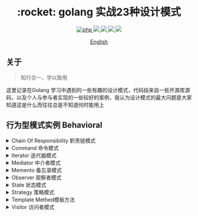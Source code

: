 <h1 align="center">:rocket: golang 实战23种设计模式 </h1>

<p align="center">
<a href="https://github.com/PuShaoWei/designPatterns-go#简易结构">
  <img src="https://img.shields.io/badge/php-done-brightgreen.svg" alt="php">
</a>
<a href="https://github.com/PuShaoWei/designPatterns-go">
    <img src="https://img.shields.io/github/issues-pr-raw/designPatterns-go/cdnjs.svg">
</a>
<a href="https://github.com/PuShaoWei/designPatterns-go">
    <img src="https://img.shields.io/codacy/grade/e27821fb6289410b8f58338c7e0bc686.svg">
</a>
<a href="https://github.com/PuShaoWei/designPatterns-go">
    <img src="https://img.shields.io/travis/rust-lang/rust.svg">
</a>
<a href="https://github.com/PuShaoWei/designPatterns-go">
    <img src="https://img.shields.io/github/license/mashape/apistatus.svg">
</a>
</p>
<p align="center"> <a href="./README-EN.md">English</a>　<p>

## 关于

>  知行合一，学以致用

这里记录在Golang 学习中遇到的一些有趣的设计模式，代码段来自一些开源库源码，以及个人与参与者实现的一些较好的案例，我认为设计模式的最大问题是大家知道这是什么而往往总是不知道何时能用上

## 行为型模式实例 Behavioral

<details>
    <summary> Chain Of Responsibility 职责链模式</summary>
    <li class="task-list-item">
        使多个对象都有机会处理请求，从而避免请求的发送者和接收者之间的耦合关系。将这些对象连成一条链，并沿着这条链传递该请求，直到有一个对象处理它为止
    </li>
    <li class="task-list-item">
        <input type="checkbox" class="task-list-item-checkbox" disabled="">
        <a href="/Gopher-upgrade/DesignPatternsGo/blob/master/Gopher-upgrade/DesignPatternsGo">StaticFactory</a>
    </li>
</details>
<details>
    <summary> Command 命令模式</summary>
    <li class="task-list-item">
        将一个请求封装为一个对象，从而使你可用不同的请求对客户进行参数化；对请求排队或者记录请求日志，以及支持可撤销的操作 Interpreter 解释器模式：给定一个语言，定义它的文法的一种表示，并定义一个解释器，这个解释器使用该表示来解释语言中的句子
    </li>
</details>
<details>
    <summary> Iterator 迭代器模式</summary>
    <li class="task-list-item">
        提供一种方法顺序访问一个聚合对象中的各个元素，而又不暴露该对象的内部表示
    </li>
</details>
<details>
    <summary> Mediator 中介者模式</summary>
    <li class="task-list-item">
        用一个中介对象来封装一系列的对象交互。中介这使各对象不需要显式地相互引用，从而使其耦合松散，而且可以独立地改变它们之间的交互。
    </li>
</details>
<details>
    <summary> Memento 备忘录模式</summary>
    <li class="task-list-item">
        在不破坏封装性的前提下，捕获一个对象的内部状态，并在该对象之外保存这个状态。这样以后就可以将该对象恢复到原先保存的状态
    </li>
</details>
<details>
    <summary> Observer 观察者模式</summary>
    <li class="task-list-item">
        定义了一种一对多的依赖关系，让多个观察者对象同时监听某一个主题对象。这个主题对象在状态发生改变时，会通知所有观察者对象，使它们能够自动更新自己。
    </li>
</details>
<details>
    <summary> State 状态模式</summary>
    <li class="task-list-item">
        当一个对象的内在状态改变时，允许改变其行为，这个对象看起来像是改变了其类
    </li>
</details>
<details>
    <summary> Strategy 策略模式</summary>
    <li class="task-list-item">
        它定义了算法家族，分别封装起来，让它们可以相互替换，此模式让算法的变化，不会影响到使用算法的客户。
    </li>
</details>
<details>
    <summary> Template Methed模板方法</summary>
    <li class="task-list-item">
        定义一个操作中的算法的骨架，而将一些具体步骤延迟到子类中。模板方法使得子类可以不改变一个算法的结构即可重定义该算法的某些特定步骤。
    </li>
</details>
<details>
    <summary> Visitor 访问者模式</summary>
    <li class="task-list-item">
        表示一个作用于某对象结构中的各元素的操作，它使你可以在不改变各元素的类的前提下定义作用于这些元素的新操作
    </li>
    <details>
    

## 创建型模式实例 Creational

- [ ] [AbstractFactory](/Gopher-upgrade/DesignPatternsGo/)
- [ ] [Builder](/Gopher-upgrade/DesignPatternsGo/)
- [ ] [FactoryMethod](/Gopher-upgrade/DesignPatternsGo/)
- [ ] [Multiton](/Gopher-upgrade/DesignPatternsGo/)
- [ ] [Pool](/Gopher-upgrade/DesignPatternsGo/)
- [ ] [Prototype](/Gopher-upgrade/DesignPatternsGo/)
- [ ] [SimpleFactory](/Gopher-upgrade/DesignPatternsGo/)
- [x] [Singleton](/Gopher-upgrade/DesignPatternsGo/blob/master/Package/Creational/Singleton/doubleLock/main.go)
- [ ] [StaticFactory](/Gopher-upgrade/DesignPatternsGo/)


##  结构型模式实例 tructural

- [ ] [Adapter](/Gopher-upgrade/DesignPatternsGo/)
- [ ] [Bridge](/Gopher-upgrade/DesignPatternsGo/)
- [ ] [Composite](/Gopher-upgrade/DesignPatternsGo/)
- [ ] [DataMapper](/Gopher-upgrade/DesignPatternsGo/)
- [ ] [Decorator](/Gopher-upgrade/DesignPatternsGo/)
- [ ] [DependencyInjection](/Gopher-upgrade/DesignPatternsGo/)
- [ ] [Facade](/Gopher-upgrade/DesignPatternsGo/)
- [ ] [FluentInterface](/Gopher-upgrade/DesignPatternsGo/)
- [ ] [Flyweight](/Gopher-upgrade/DesignPatternsGo/)
- [ ] [Proxy](/Gopher-upgrade/DesignPatternsGo/)
- [ ] [Registry](/Gopher-upgrade/DesignPatternsGo/)






## 设计原则

<details>
 <summary>开闭原则（Open Close Principle）</summary>
     <pre><code>
            开闭原则就是说对扩展开放，对修改关闭。在程序需要进行拓展的时候，不能去修改原有的代码，实现一个热插拔的效果。 所以一句话概括就是：为了使程序的扩展性好，易于维护和升级
     </code>
     </pre>
</details>
<details>
 <summary>里氏代换原则（Liskov Substitution Principle）</summary>
     <pre><code>
            里氏代换原则(Liskov Substitution Principle LSP)面向对象设计的基本原则之一。 里氏代换原则中说，任何 基类可以出现的地方，子类一定可以出现。 LSP是继承复用的基石，只有当衍生类可以替换掉基类，软件单位的功能不受 到影响时，基类才能真正被复用，而衍生类也能够在基类的基础上增加新的行为。里氏代换原则是对“开-闭”原则的补充。 实现“开-闭”原则的关键步骤就是抽象化。而基类与子类的继承关系就是抽象化的具体实现，所以里氏代换原则是对实现抽 象化的具体步骤的规范
     </code>
     </pre>
</details>
<details>
 <summary>依赖倒转原则（Dependence Inversion Principle）</summary>
     <pre><code>
          这个是开闭原则的基础，具体内容：真对接口编程，依赖于抽象而不依赖于具体。
     </code>
     </pre>
</details>
<details>
 <summary>接口隔离原则（Interface Segregation Principle）</summary>
     <pre><code>
        这个原则的意思是：使用多个隔离的接口，比使用单个接口要好。还是一个降低类之间的耦合度的意思，从这儿我们看出， 其实设计模式就是一个软件的设计思想，从大型软件架构出发，为了升级和维护方便。所以上文中多次出现：降低依赖，降低耦合。
     </code>
     </pre>
</details>
<details>
 <summary>迪米特法则（最少知道原则）（Demeter Principle）</summary>
     <pre>
     <code>
          为什么叫最少知道原则，就是说：一个实体应当尽量少的与其他实体之间发生相互作用，使得系统功能模块相对独立。
     </code>
     </pre>
</details>
<details>
 <summary>合成复用原则（Composite Reuse Principle）</summary>
     <pre>
     <code>
          原则是尽量使用合成/聚合的方式，而不是使用继承。
     </code>
     </pre>
</details>

## 感谢

- [DesignPatternsPHP](https://github.com/domnikl/DesignPatternsPHP)

## 纠错

如果你发现有问题，你可以发起 [issue](https://github.com/PuShaoWei/designPatterns-go/issues) 或者 [pull request](https://github.com/PuShaoWei/designPatterns-go/pulls),我会及时纠正

> 补充:发起pull request的commit message请参考文章[Commit message 和 Change log 编写指南](http://www.ruanyifeng.com/blog/2016/01/commit_message_change_log.html)

## 贡献者
<table>
    <tbody>
        <tr>
            <td ><a href="https://github.com/PuShaoWei"><img src="https://avatars2.githubusercontent.com/u/18391791?v=1" /></a>
            <p align="center">Marco</p>
            </td>
        </tr>
    </tbody>
</table>

## License

MIT
